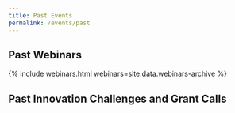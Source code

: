 ```yaml
---
title: Past Events
permalink: /events/past
---
```

## Past Webinars
{% include webinars.html webinars=site.data.webinars-archive %}
  
## Past Innovation Challenges and Grant Calls  